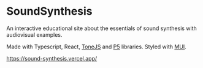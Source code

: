 # SoundSynthesis

An interactive educational site about the essentials of sound synthesis with audiovisual examples.

Made with Typescript, React, [ToneJS](https://tonejs.github.io/) and [P5](https://p5js.org/) libraries. Styled with [MUI](https://mui.com/).

https://sound-synthesis.vercel.app/
